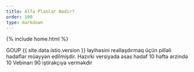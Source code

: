 ```yaml
---
title: Alfa Planlar Nədir?
order: 100
type: markdown
---
```

{% include home.html %}

GOUP {{ site.data.istio.version }} layihəsini reallaşdırmaq üçün pilləli hədəflər müəyyən edilmişdir.
Hazırki versiyada əsas hədəf 10 həftə ərzində 10 Vebinarı 90 iştirakçıya verməkdir